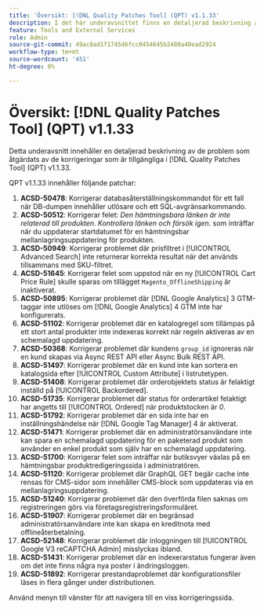 ```yaml
---
title: 'Översikt: [!DNL Quality Patches Tool] (QPT) v1.1.33'
description: I det här underavsnittet finns en detaljerad beskrivning av de problem som åtgärdats av de korrigeringar som finns i  [!DNL Quality Patches Tool] (QPT) v1.1.33.
feature: Tools and External Services
role: Admin
source-git-commit: 49ac8ad1f174546fcc0454645b2480a40ead2924
workflow-type: tm+mt
source-wordcount: '451'
ht-degree: 0%

---
```


# Översikt: [!DNL Quality Patches Tool] (QPT) v1.1.33

Detta underavsnitt innehåller en detaljerad beskrivning av de problem som åtgärdats av de korrigeringar som är tillgängliga i [!DNL Quality Patches Tool] (QPT) v1.1.33.

QPT v1.1.33 innehåller följande patchar:

1. **ACSD-50478**: Korrigerar databasåterställningskommandot för ett fall när DB-dumpen innehåller utlösare och ett SQL-avgränsarkommando.
1. **ACSD-50512**: Korrigerar felet: *Den hämtningsbara länken är inte relaterad till produkten. Kontrollera länken och försök igen.* som inträffar när du uppdaterar startdatumet för en hämtningsbar mellanlagringsuppdatering för produkten.
1. **ACSD-50949**: Korrigerar problemet där prisfiltret i [!UICONTROL Advanced Search] inte returnerar korrekta resultat när det används tillsammans med SKU-filtret.
1. **ACSD-51645**: Korrigerar felet som uppstod när en ny [!UICONTROL Cart Price Rule] skulle sparas om tillägget `Magento_OfflineShipping` är inaktiverat.
1. **ACSD-50895**: Korrigerar problemet där [!DNL Google Analytics] 3 GTM-taggar inte utlöses om [!DNL Google Analytics] 4 GTM inte har konfigurerats.
1. **ACSD-51102**: Korrigerar problemet där en katalogregel som tillämpas på ett stort antal produkter inte indexeras korrekt när regeln aktiveras av en schemalagd uppdatering.
1. **ACSD-50368**: Korrigerar problemet där kundens `group_id` ignoreras när en kund skapas via Async REST API eller Async Bulk REST API.
1. **ACSD-51497**: Korrigerar problemet där en kund inte kan sortera en katalogsida efter [!UICONTROL Custom Attribute] i listrutetypen.
1. **ACSD-51408**: Korrigerar problemet där orderobjektets status är felaktigt inställd på [!UICONTROL Backordered].
1. **ACSD-51735**: Korrigerar problemet där status för orderartikel felaktigt har angetts till [!UICONTROL Ordered] när produktstocken är *0*.
1. **ACSD-51792**: Korrigerar problemet där en sida inte har en inställningshändelse när [!DNL Google Tag Manager] 4 är aktiverat.
1. **ACSD-51471**: Korrigerar problemet där en administratörsanvändare inte kan spara en schemalagd uppdatering för en paketerad produkt som använder en enkel produkt som själv har en schemalagd uppdatering.
1. **ACSD-51700**: Korrigerar felet som inträffar när butiksvyer växlas på en hämtningsbar produktredigeringssida i administratören.
1. **ACSD-51120**: Korrigerar problemet där GraphQL GET begär cache inte rensas för CMS-sidor som innehåller CMS-block som uppdateras via en mellanlagringsuppdatering.
1. **ACSD-51240**: Korrigerar problemet där den överförda filen saknas om registreringen görs via företagsregistreringsformuläret.
1. **ACSD-51907**: Korrigerar problemet där en begränsad administratörsanvändare inte kan skapa en kreditnota med offlineåterbetalning.
1. **ACSD-52148**: Korrigerar problemet där inloggningen till [!UICONTROL Google V3 reCAPTCHA Admin] misslyckas ibland.
1. **ACSD-51431**: Korrigerar problemet där en indexerarstatus fungerar även om det inte finns några nya poster i ändringsloggen.
1. **ACSD-51892**: Korrigerar prestandaproblemet där konfigurationsfiler läses in flera gånger under distributionen.

Använd menyn till vänster för att navigera till en viss korrigeringssida.
